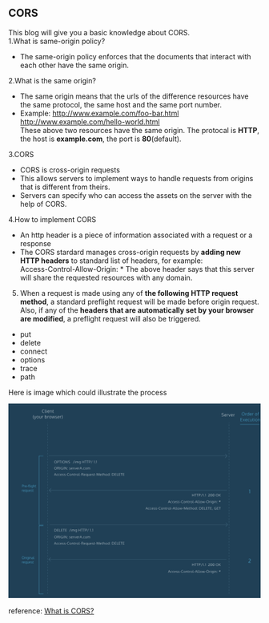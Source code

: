 ## CORS
This blog will give you a basic knowledge about CORS.   
1.What is same-origin policy?
* The same-origin policy enforces that the documents that interact with each other have the same origin.

2.What is the same origin?
* The same origin means that the urls of the difference resources have the same protocol, the same host and the same port number. 
* Example: 
http://www.example.com/foo-bar.html
http://www.example.com/hello-world.html          
These above two resources have the same origin. The protocal is **HTTP**, the host is **example.com**, the port is **80**(default). 

3.CORS 
* CORS is cross-origin requests
* This allows servers to implement ways to handle requests from origins that is different from theirs. 
* Servers can specify who can access the assets on the server with the help of CORS. 

4.How to implement CORS
* An http header is a piece of information associated with a request or a response
* The CORS stardard manages cross-origin requests by **adding new HTTP headers** to standard list of headers,  for example:   
Access-Control-Allow-Origin: * 
The above header says that this server will share the requested resources with any domain. 

5. When a request is made using any of **the following HTTP request method**, a standard preflight request will be made before origin request. Also, if any of the **headers that are automatically set by your browser are modified**, a preflight request will also be triggered.
* put
* delete
* connect
* options
* trace
* path

Here is image which could illustrate the process

![](./img/cors.png)

reference: 
[What is CORS?](https://www.codecademy.com/articles/what-is-cors)
